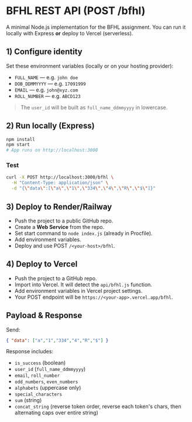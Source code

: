 # BFHL REST API (POST /bfhl)

A minimal Node.js implementation for the BFHL assignment. You can run it locally with Express **or** deploy to Vercel (serverless).

## 1) Configure identity
Set these environment variables (locally or on your hosting provider):
- `FULL_NAME` — e.g. `john doe`
- `DOB_DDMMYYYY` — e.g. `17091999`
- `EMAIL` — e.g. `john@xyz.com`
- `ROLL_NUMBER` — e.g. `ABCD123`

> The `user_id` will be built as `full_name_ddmmyyyy` in lowercase.

## 2) Run locally (Express)
```bash
npm install
npm start
# App runs on http://localhost:3000
```

### Test
```bash
curl -X POST http://localhost:3000/bfhl \
  -H "Content-Type: application/json" \
  -d "{\"data\":[\"a\",\"1\",\"334\",\"4\",\"R\",\"$\"]}"
```

## 3) Deploy to Render/Railway
- Push the project to a public GitHub repo.
- Create a **Web Service** from the repo.
- Set start command to `node index.js` (already in Procfile).
- Add environment variables.
- Deploy and use POST `/<your-host>/bfhl`.

## 4) Deploy to Vercel
- Push the project to a GitHub repo.
- Import into Vercel. It will detect the `api/bfhl.js` function.
- Add environment variables in Vercel project settings.
- Your POST endpoint will be `https://<your-app>.vercel.app/bfhl`.

## Payload & Response
Send:
```json
{ "data": ["a","1","334","4","R","$"] }
```
Response includes:
- `is_success` (boolean)
- `user_id` (`full_name_ddmmyyyy`)
- `email`, `roll_number`
- `odd_numbers`, `even_numbers`
- `alphabets` (uppercase only)
- `special_characters`
- `sum` (string)
- `concat_string` (reverse token order, reverse each token's chars, then alternating caps over entire string)
```
